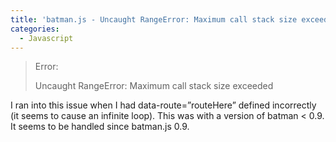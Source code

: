 ```yaml
---
title: 'batman.js - Uncaught RangeError: Maximum call stack size exceeded'
categories:
  - Javascript
---
```



> Error:  
>   
> Uncaught RangeError: Maximum call stack size exceeded  
>  

I ran into this issue when I had data-route=”routeHere” defined incorrectly (it seems to cause an infinite loop). This was with a version of batman < 0.9. It seems to be handled since batman.js 0.9.